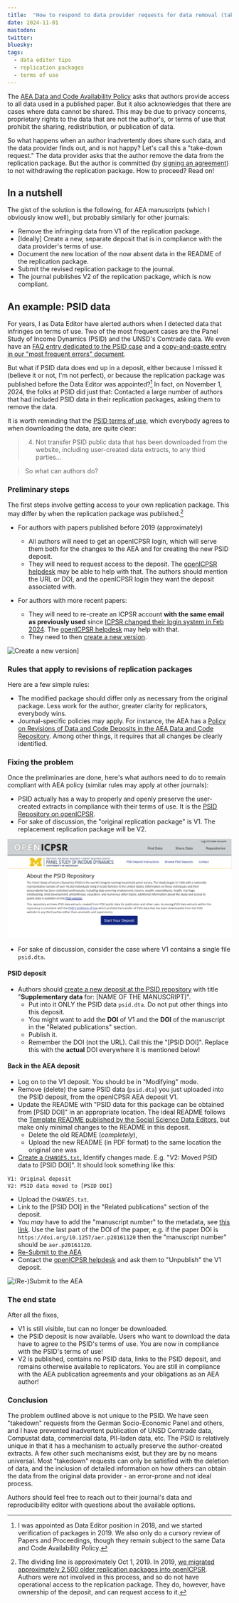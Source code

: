 ```yaml
---
title:  "How to respond to data provider requests for data removal (take-down requests)"
date: 2024-11-01
mastodon: 
twitter:
bluesky: 
tags:
  - data editor tips
  - replication packages
  - terms of use
---
```


The [AEA Data and Code Availability Policy](https://www.aeaweb.org/journals/data/data-code-policy) asks that authors provide access to all data used in a published paper. But it also acknowledges that there are cases where data cannot be shared. This may be due to privacy concerns, proprietary rights to the data that are not the author's, or terms of use that prohibit the sharing, redistribution, or publication of data. 

So what happens when an author inadvertently does share such data, and the data provider finds out, and is not happy? Let's call this a "take-down request." The data provider asks that the author remove the data from the replication package. But the author is committed (by [signing an agreement](https://www.aeaweb.org/journals/forms/data-code-archive-agreement)) to not withdrawing the replication package. How to proceed? Read on!

<!-- more -->

## In a nutshell

The gist of the solution is the following, for AEA manuscripts (which I obviously know well), but probably similarly for other journals:

- Remove the infringing data from V1 of the replication package.
- [Ideally] Create a new, separate deposit that is in compliance with the data provider's terms of use.
- Document the new location of the now absent data in the README of the replication package.
- Submit the revised replication package to the journal.
- The journal publishes V2 of the replication package, which is now compliant.


## An example: PSID data

For years, I as Data Editor have alerted authors when I detected data that infringes on terms of use. Two of the most frequent cases are the Panel Study of Income Dynamics (PSID) and the UNSD's Comtrade data. We even have an [FAQ entry dedicated to the PSID case](https://www.aeaweb.org/journals/data/faq#psid) and a [copy-and-paste entry in our "most frequent errors" document](https://github.com/AEADataEditor/replication-template/blob/master/sample-language-report.md?plain=1#L243).

But what if PSID data does end up in a deposit, either because I missed it (believe it or not, I'm not perfect), or because the replication package was published before the Data Editor was appointed?[^1] In fact, on November 1, 2024, the folks at PSID did just that: Contacted a large number of authors that had included PSID data in their replication packages, asking them to remove the data. 

It is worth reminding that the [PSID terms of use](https://simba.isr.umich.edu/U/CondUse.aspx), which everybody agrees to when downloading the data, are quite clear: 

> 4. Not transfer PSID public data that has been downloaded from the website, including user-created data extracts, to any third parties...

[^1]: I was appointed as Data Editor position  in 2018, and we started verification of packages in 2019. We also only do a cursory review of Papers and Proceedings, though they remain subject to the same Data and Code Availability Policy.

> So what can authors do?

### Preliminary steps

The first steps involve getting access to your own replication package. This may differ by when the replication package was published.[^2]

[^2]: The dividing line is approximately Oct 1, 2019. In 2019, [we migrated approximately 2,500 older replication packages into openICPSR](https://aeadataeditor.github.io/aea-supplement-migration/programs/aea201910-migration.html). Authors were not involved in this process, and so do not have operational access to the replication package. They do, however, have ownership of the deposit, and can request access to it.


- For authors with papers published before 2019 (approximately)
  - All authors will need to get an openICPSR login, which will serve them both for the changes to the AEA and for creating the new PSID deposit.
  - They will need to request access to the deposit. The [openICPSR helpdesk](https://www.openicpsr.org/openicpsr/contactUs) may be able to help with that. The authors should mention the URL or DOI, and the openICPSR login they want the deposit associated with. 

- For authors with more recent papers:

  - They will need to re-create an ICPSR account **with the same email as previously used** since [ICPSR changed their login system in Feb 2024](https://researcherpassport.icpsr.umich.edu/help). The [openICPSR helpdesk](https://www.openicpsr.org/openicpsr/contactUs) may help with that.
  - They need to then [create a new version](https://www.aeaweb.org/journals/data/revisions-policy#createnewversion).

![Create a new version](/images/icpsr-create-new-version.png)]

### Rules that apply to revisions of replication packages

Here are a few simple rules:

- The modified package should differ only as necessary from the original package. Less work for the author, greater clarity for replicators, everybody wins.
- Journal-specific policies may apply. For instance, the AEA has a [Policy on Revisions of Data and Code Deposits in the AEA Data and Code Repository](https://www.aeaweb.org/journals/data/revisions-policy). Among other things, it requires that all changes be clearly identified. 

### Fixing the problem

Once the preliminaries are done, here's what authors need to do to remain compliant with AEA policy (similar rules may apply at other journals):

- PSID actually has a way to properly and openly preserve the user-created extracts in compliance with their terms of use. It is the [PSID Repository on openICPSR](https://www.openicpsr.org/openicpsr/psid).  
- For sake of discussion, the "original replication package" is V1. The replacement replication package will be V2.

![Image of PSID repository](/images/psid-repository.png)

- For sake of discussion, consider the case where V1 contains a single file `psid.dta`.

#### PSID deposit

- Authors should [create a new deposit at the PSID repository](https://www.openicpsr.org/openicpsr/psid/deposit-instructions) with title "**Supplementary data** for: [NAME OF THE MANUSCRIPT]". 
  - Put into it ONLY the PSID data `psid.dta`. Do not put other things into this deposit.
  - You might want to add the **DOI** of V1 and the **DOI** of the manuscript in the "Related publications" section.
  - Publish it. 
  - Remember the DOI (not the URL). Call this the "[PSID DOI]". Replace this with the **actual** DOI everywhere it is mentioned below!

#### Back in the AEA deposit

- Log on to the V1 deposit. You should be in "Modifying" mode.
- Remove (delete) the same PSID data (`psid.dta`) you just uploaded into the PSID deposit, from the openICPSR AEA deposit V1. 
- Update the README with "PSID data for this package can be obtained from [PSID DOI]" in an appropriate location. The ideal README follows the [Template README published by the Social Science Data Editors](https://doi.org/10.5281/zenodo.7293838), but make only minimal changes to the README in this deposit.
  - Delete the old README (*completely*),
  - Upload the new README (in PDF format) to the same location the original one was
- [Create a `CHANGES.txt`.](https://www.aeaweb.org/journals/data/revisions-policy#identifying)  Identify changes made. E.g. "V2: Moved PSID data to [PSID DOI]".  It should look something like this:

```
V1: Original deposit
V2: PSID data moved to [PSID DOI]
```
- Upload the `CHANGES.txt`.
- Link to the [PSID DOI] in the "Related publications" section of the deposit.
- You *may* have to add the "manuscript number" to the metadata, see [this link](https://aeadataeditor.github.io/aea-de-guidance/data-deposit-aea.html#scope-of-project-section). Use the last part of the DOI of the paper, e.g. if the paper DOI is `https://doi.org/10.1257/aer.p20161120` then the "manuscript number" should be `aer.p20161120`.
- [Re-Submit to the AEA](https://aeadataeditor.github.io/aea-de-guidance/data-deposit-aea.html#submitting-to-the-data-editor)
- Contact the [openICPSR helpdesk](https://www.openicpsr.org/openicpsr/contactUs) and ask them to "Unpublish" the V1 deposit.	

![(Re-)Submit to the AEA](/images/project-submit.png)

### The end state

After all the fixes,

- V1 is still visible, but can no longer be downloaded. 
- the PSID deposit is now available. Users who want to download the data have to agree to the PSID's terms of use. You are now in compliance with the PSID's terms of use!
- V2 is published, contains no PSID data, links to the PSID deposit, and remains otherwise available to replicators. You are still in compliance with the AEA publication agreements and your obligations as an AEA author!

### Conclusion

The problem outlined above is not unique to the PSID. We have seen "takedown" requests from the German Socio-Economic Panel and others, and I have prevented inadvertent publication of UNSD Comtrade data, Compustat data, commercial data, PII-laden data, etc. The PSID is relatively unique in that it has a mechanism to actually preserve the author-created extracts. A few other such mechanisms exist, but they are by no means universal. Most "takedown" requests can only be satisfied with the deletion of data, and the inclusion of detailed information on how others can obtain the data from the original data provider - an error-prone and not ideal process. 

Authors should feel free to reach out to their journal's data and reproducibility editor with questions about the available options. 
